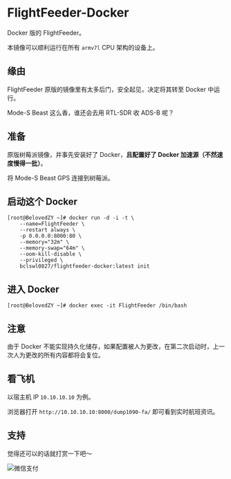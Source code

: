 # FlightFeeder-Docker

Docker 版的 FlightFeeder。

本镜像可以顺利运行在所有 `armv7l` CPU 架构的设备上。

## 缘由

FlightFeeder 原版的镜像里有太多后门，安全起见，决定将其转至 Docker 中运行。

Mode-S Beast 这么香，谁还会去用 RTL-SDR 收 ADS-B 呢？

## 准备

原版树莓派镜像，并事先安装好了 Docker，**且配置好了 Docker 加速源（不然速度慢得一批）**。

将 Mode-S Beast GPS 连接到树莓派。

## 启动这个 Docker

```
[root@BelovedZY ~]# docker run -d -i -t \
	--name=FlightFeeder \
	--restart always \
	-p 0.0.0.0:8000:80 \
	--memory="32m" \
	--memory-swap="64m" \
	--oom-kill-disable \
	--privileged \
	bclswl0827/flightfeeder-docker:latest init
```

## 进入 Docker

```
[root@BelovedZY ~]# docker exec -it FlightFeeder /bin/bash
```

## 注意

由于 Docker 不能实现持久化储存，如果配置被人为更改，在第二次启动时，上一次人为更改的所有内容都将会复位。

## 看飞机

以宿主机 IP `10.10.10.10` 为例。

浏览器打开 `http://10.10.10.10:8000/dump1090-fa/` 即可看到实时航班资讯。

## 支持

觉得还可以的话就打赏一下吧～

![微信支付](https://ibcl.us/images/wechatpay.png "微信支付")
